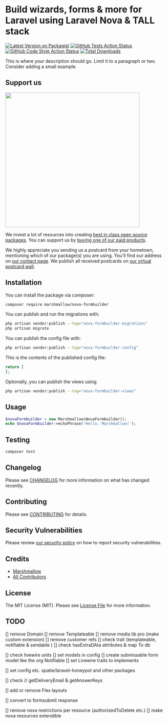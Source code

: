 # Build wizards, forms & more for Laravel using Laravel Nova & TALL stack

[![Latest Version on Packagist](https://img.shields.io/packagist/v/marshmallow/nova-formbuilder.svg?style=flat-square)](https://packagist.org/packages/marshmallow/nova-formbuilder)
[![GitHub Tests Action Status](https://img.shields.io/github/workflow/status/marshmallow/nova-formbuilder/run-tests?label=tests)](https://github.com/marshmallow/nova-formbuilder/actions?query=workflow%3Arun-tests+branch%3Amain)
[![GitHub Code Style Action Status](https://img.shields.io/github/workflow/status/marshmallow/nova-formbuilder/Fix%20PHP%20code%20style%20issues?label=code%20style)](https://github.com/marshmallow/nova-formbuilder/actions?query=workflow%3A"Fix+PHP+code+style+issues"+branch%3Amain)
[![Total Downloads](https://img.shields.io/packagist/dt/marshmallow/nova-formbuilder.svg?style=flat-square)](https://packagist.org/packages/marshmallow/nova-formbuilder)

This is where your description should go. Limit it to a paragraph or two. Consider adding a small example.

## Support us

[<img src="https://github-ads.s3.eu-central-1.amazonaws.com/nova-formbuilder.jpg?t=1" width="419px" />](https://spatie.be/github-ad-click/nova-formbuilder)

We invest a lot of resources into creating [best in class open source packages](https://spatie.be/open-source). You can support us by [buying one of our paid products](https://spatie.be/open-source/support-us).

We highly appreciate you sending us a postcard from your hometown, mentioning which of our package(s) you are using. You'll find our address on [our contact page](https://spatie.be/about-us). We publish all received postcards on [our virtual postcard wall](https://spatie.be/open-source/postcards).

## Installation

You can install the package via composer:

```bash
composer require marshmallow/nova-formbuilder
```

You can publish and run the migrations with:

```bash
php artisan vendor:publish --tag="nova-formbuilder-migrations"
php artisan migrate
```

You can publish the config file with:

```bash
php artisan vendor:publish --tag="nova-formbuilder-config"
```

This is the contents of the published config file:

```php
return [
];
```

Optionally, you can publish the views using

```bash
php artisan vendor:publish --tag="nova-formbuilder-views"
```

## Usage

```php
$novaFormbuilder = new Marshmallow\NovaFormbuilder();
echo $novaFormbuilder->echoPhrase('Hello, Marshmallow!');
```

## Testing

```bash
composer test
```

## Changelog

Please see [CHANGELOG](CHANGELOG.md) for more information on what has changed recently.

## Contributing

Please see [CONTRIBUTING](CONTRIBUTING.md) for details.

## Security Vulnerabilities

Please review [our security policy](../../security/policy) on how to report security vulnerabilities.

## Credits

-   [Marshmallow](https://github.com/marshmallow-packages)
-   [All Contributors](../../contributors)

## License

The MIT License (MIT). Please see [License File](LICENSE.md) for more information.

## TODO
[] remove Domain
[] remove Templateable
[] remove media lib pro (make custom extension)
[] remove customer refs
[] check trait (templateable, notifiable & sendable )
[] check hasExtraDAta attributes & map To db

[] check livewire units
[] set models in config
[] create submissable form model like the org Notifiable
[] set Livewire traits to implements

[] set config etc. spatie/laravel-honeypot and other packages

[] check // getDeliveryEmail & getAnswerKeys

[] add or remove Flex layouts

[] convert to formsubmit response

[] remove nova restrictions per resource (authorizedToDelete etc.)
[] make nova resources extendible
